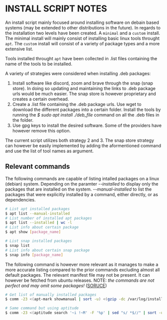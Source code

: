 # INSTALL SCRIPT NOTES  

An install script mainly focused around installing software on debain based systems (may be extended to other distributions in the future). In regards to the installation two levels have been created. A ```minimal``` and a ```custom``` install. The minimal install will mainly consist of installing basic linux tools throught ```apt```. The ```custom``` install will consist of a variety of package types and a more extensive list. 

Tools installed throught ```apt``` have been collected in .list files containing the name of the tools to be installed.

A variety of strategies were considered when installing .deb packages:
<ol>
  <li>Install software like discord, zoom and brave through the snap (snap store). In doing so updating and maintaining the links to .deb package urls would be much easier. The snap store is however proprietary and creates a certain overhead.</li>
  <li>Create a .list file containing the .deb package urls. Use wget to download the different packages into a certain folder. Install the tools by running the <em>$ sudo apt install ./deb_file</em>
  command on all the .deb files in the folder. </li>
  <li>Use gpg keys to install the desired software. Some of the providers have however remove this option.</li>
</ol>

The current script utilizes both strategy 2 and 3. The snap store strategy can however be easily implemented by adding the aformentioned command and use the list of tool names as argument.

## Relevant commands
The following commands are capable of listing intalled packages on a linux (debian) system. Depending on the paramter <em>--installed</em> to display only the packages that are installed on the system. <em>--manual-installed</em> to list the packages that were explicitly installed by a command, either directly, or as dependencies.
```bash
# List apt installed packages 
$ apt list --manual-installed
# List number of installed apt packages
$ apt list --installed | wc -l
# List info about certain package
$ apt show [package_name]

# List snap installed packages
$ snap list
# List info about certain snap package
$ snap info [package_name]
```

The following command is however more relevant as it manages to make a more accurate listing compared to the prior commands excluding almost all default packages. The relevant manifest file may not be present. It can however be fetched from ubuntu releases. NOTE: <em>the commands are not perfect and may omit some packages!</em> ([SORUCE](https://askubuntu.com/questions/2389/how-to-list-manually-installed-packages))

```bash
# Get list of manually installed packages
$ comm -23 <(apt-mark showmanual | sort -u) <(gzip -dc /var/log/installer/initial-status.gz | sed -n 's/^Package: //p' | sort -u) > installed.list

# Same command but using aptitude
$ comm -23 <(aptitude search '~i !~M' -F '%p' | sed "s/ *$//" | sort -u) <(gzip -dc /var/log/installer/initial-status.gz | sed -n 's/^Package: //p' | sort -u) > installed.list
```